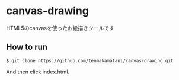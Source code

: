 # canvas-drawing

HTML5のcanvasを使ったお絵描きツールです

## How to run

```
$ git clone https://github.com/tenmakamatani/canvas-drawing.git
```
And then click index.html.